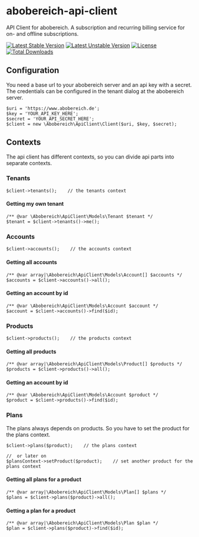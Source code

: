 # abobereich-api-client
API Client for abobereich. A subscription and recurring billing service for on- and offline subscriptions.

[![Latest Stable Version](https://poser.pugx.org/ipunkt/abobereich-api-client/v/stable.svg)](https://packagist.org/packages/ipunkt/abobereich-api-client) [![Latest Unstable Version](https://poser.pugx.org/ipunkt/abobereich-api-client/v/unstable.svg)](https://packagist.org/packages/ipunkt/abobereich-api-client) [![License](https://poser.pugx.org/ipunkt/abobereich-api-client/license.svg)](https://packagist.org/packages/ipunkt/abobereich-api-client) [![Total Downloads](https://poser.pugx.org/ipunkt/abobereich-api-client/downloads.svg)](https://packagist.org/packages/ipunkt/abobereich-api-client)


## Configuration

You need a base url to your abobereich server and an api key with a secret. The credentials can be configured in the
 tenant dialog at the abobereich server.

	$uri = 'https://www.abobereich.de';
	$key = 'YOUR_API_KEY_HERE';
	$secret = 'YOUR_API_SECRET_HERE';
	$client = new \Abobereich\ApiClient\Client($uri, $key, $secret);


## Contexts

The api client has different contexts, so you can divide api parts into separate contexts.


### Tenants

	$client->tenants();    // the tenants context


#### Getting my own tenant

	/** @var \Abobereich\ApiClient\Models\Tenant $tenant */
    $tenant = $client->tenants()->me();


### Accounts

	$client->accounts();    // the accounts context


#### Getting all accounts

	/** @var array|\Abobereich\ApiClient\Models\Account[] $accounts */
	$accounts = $client->accounts()->all();


#### Getting an account by id

	/** @var \Abobereich\ApiClient\Models\Account $account */
	$account = $client->accounts()->find($id);


### Products

	$client->products();    // the products context


#### Getting all products

	/** @var array|\Abobereich\ApiClient\Models\Product[] $products */
	$products = $client->products()->all();


#### Getting an account by id

	/** @var \Abobereich\ApiClient\Models\Account $product */
	$product = $client->products()->find($id);


### Plans

The plans always depends on products. So you have to set the product for the plans context.

	$client->plans($product);    // the plans context

	//  or later on
	$plansContext->setProduct($product);    // set another product for the plans context


#### Getting all plans for a product

	/** @var array|\Abobereich\ApiClient\Models\Plan[] $plans */
	$plans = $client->plans($product)->all();


#### Getting a plan for a product

	/** @var array|\Abobereich\ApiClient\Models\Plan $plan */
	$plan = $client->plans($product)->find($id);


